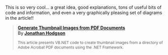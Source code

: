 This is so very cool&#8230; a great idea, good explanations, tons of useful bits of code and information, and even a very graphically pleasing set of diagrams in the article!!

<blockquote dir="ltr" style="MARGIN-RIGHT: 0px">
  <p>
    <strong><a href="http://www.codeproject.com/vb/net/pdfthumbnail.asp" class="broken_link">Generate Thumbnail Images from PDF Documents</a><br />By </strong><a href="http://www.codeproject.com/script/profile/whos_who.asp?id=49532" class="broken_link"><strong>Jonathan Hodgson</strong></a><strong> </strong>
  </p>
  
  <p>
    <font style="FONT-SIZE: 9pt">This article presents VB.NET code to create thumbnail images from a directory of Adobe Acrobat PDF documents using the .NET Framework.</font>
  </p>
</blockquote>

<p dir="ltr">
  &nbsp;
</p>